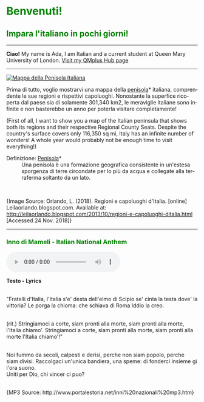 <h1 style="color:green;"> Benvenuti! </h1>
<h2 style="color:green;"> Impara l'italiano in pochi giorni! </h2>

<hr>

<p> <strong>Ciao!</strong> My name is Ada, I am Italian and a current student at Queen Mary University of London. <a href="https://hub.qmplus.qmul.ac.uk"> Visit my QMplus Hub page </a> </p>

<hr>


<p>
   <a href="http://4.bp.blogspot.com/--eWVFHpbX3Y/UlRtTnyZicI/AAAAAAAAA-s/kNksjAQY8zc/s1600/Italia+politica.jpg" 
 title="Mappa dell'Italia">
     
 <img class="imgLeft"
 src="http://4.bp.blogspot.com/--eWVFHpbX3Y/UlRtTnyZicI/AAAAAAAAA-s/kNksjAQY8zc/s1600/Italia+politica.jpg" alt="Mappa della Penisola Italiana">
 
 </a>

<p lang="it"> Prima di tutto, voglio mostrarvi una mappa della <u>penisola</u>* italiana, comprendente le sue regioni e rispettivi capoluoghi. Nonostante la superfice ricoperta dal paese sia  di solamente 301,340 km2, le meraviglie italiane sono infinite e non basterebbe un anno per poterla visitare completamente! </p>

<p lang="en"> (First of all, I want to show you a map of the Italian peninsula that shows both its regions and their respective Regional County Seats. Despite the country's surface covers only 116,350 sq mi, Italy has an infinite number of wonders! A whole year would probably not be enough time to visit everything!) </p>

<dl>
  <dt>Definizione: <u>Penisola</u>*</dt>
  <dd lang="it">Una penisola è una formazione geografica consistente in un'estesa sporgenza di terre circondate per lo più da acqua e collegate alla terraferma soltanto da un lato.</dd>
</dl>


<p style="clear:both;"> </p>


<br> <p> {Image Source: Orlando, L. (2018). Regioni e capoluoghi d'Italia. [online] Leilaorlando.blogspot.com. Available at: http://leilaorlando.blogspot.com/2013/10/regioni-e-capoluoghi-ditalia.html [Accessed 24 Nov. 2018]} </p>


<hr>


<h3 style="color:green;"> Inno di Mameli - Italian National Anthem </h3>

<audio controls>
 
  <source src="http://www.portalestoria.net/INNI%20MP3/Inno%20Nazionale%20Italia.mp3" type="audio/mpeg">
Your browser does not support the audio element.
</audio>

<p> <strong>  Testo - Lyrics </strong>

<br>"Fratelli d'Italia, l'Italia s'e' desta
dell'elmo di Scipio se' cinta la testa
dove' la vittoria? Le porga la chioma:
che schiava di Roma Iddio la creo. <br>

<br>(rit.)
Stringiamoci a corte, siam pronti alla morte,
siam pronti alla morte, l'Italia chiamo'.
Stringiamoci a corte, siam pronti alla morte,
siam pronti alla morte l'Italia chiamo'!" <br>

<br>Noi fummo da secoli, calpesti e derisi,
perche non siam popolo, perche siam divisi.
Raccolgaci un'unica bandiera, una speme:
di fonderci insieme gi l'ora suono. <br>
Uniti per Dio, chi vincer ci puo?<br>


</p>


<p> <br> {MP3 Source: http://www.portalestoria.net/inni%20nazionali%20mp3.htm} </p>






